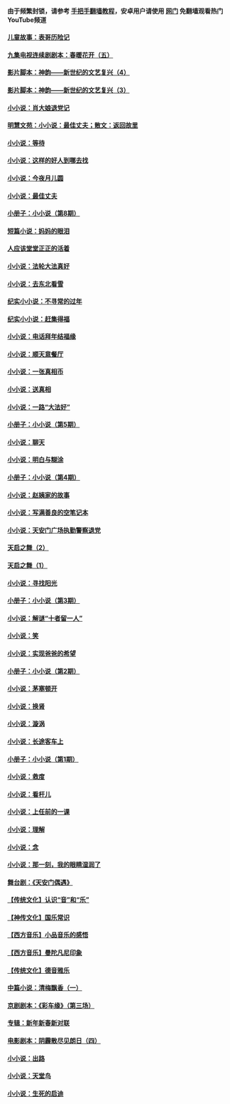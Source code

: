 #### 由于频繁封锁，请参考 [手把手翻墙教程](https://github.com/gfw-breaker/guides/wiki/)，安卓用户请使用 [网门](https://github.com/gfw-breaker/nogfw/blob/master/dl.md?t=06281800) 免翻墙观看热门YouTube频道 

#### [儿童故事：表哥历险记](../pages/328/383535.md?t=06281800) 

#### [九集电视连续剧剧本：春暖花开（五）](../pages/328/275919.md?t=06281800) 

#### [影片脚本：神韵——新世纪的文艺复兴（4）](../pages/328/266089.md?t=06281800) 

#### [影片脚本：神韵——新世纪的文艺复兴（3）](../pages/328/266087.md?t=06281800) 

#### [小小说：肖大娘退党记](../pages/328/239807.md?t=06281800) 

#### [明慧文苑：小小说：最佳丈夫；散文：返回故里](../pages/328/3439.md?t=06281800) 

#### [小小说：等待](../pages/328/223927.md?t=06281800) 

#### [小小说：这样的好人到哪去找](../pages/328/209396.md?t=06281800) 

#### [小小说：今夜月儿圆](../pages/328/193588.md?t=06281800) 

#### [小小说：最佳丈夫](../pages/328/190938.md?t=06281800) 

#### [小册子：小小说（第8期）](../pages/328/188202.md?t=06281800) 

#### [短篇小说：妈妈的眼泪](../pages/328/187712.md?t=06281800) 

#### [人应该堂堂正正的活着](../pages/328/182430.md?t=06281800) 

#### [小小说：法轮大法真好](../pages/328/174669.md?t=06281800) 

#### [小小说：去东北看雪](../pages/328/173882.md?t=06281800) 

#### [纪实小小说：不寻常的过年](../pages/328/173187.md?t=06281800) 

#### [纪实小小说：赶集得福](../pages/328/172652.md?t=06281800) 

#### [小小说：电话拜年结福缘](../pages/328/172533.md?t=06281800) 

#### [小小说：顺天意餐厅](../pages/328/170182.md?t=06281800) 

#### [小小说：一张真相币](../pages/328/169410.md?t=06281800) 

#### [小小说：送真相](../pages/328/166713.md?t=06281800) 

#### [小小说：一路“大法好”](../pages/328/162016.md?t=06281800) 

#### [小册子：小小说（第5期）](../pages/328/161131.md?t=06281800) 

#### [小小说：聊天](../pages/328/159640.md?t=06281800) 

#### [小小说：明白与糊涂](../pages/328/158101.md?t=06281800) 

#### [小册子：小小说（第4期）](../pages/328/158006.md?t=06281800) 

#### [小小说：赵姨家的故事](../pages/328/157843.md?t=06281800) 

#### [小小说：写满善良的空笔记本](../pages/328/157382.md?t=06281800) 

#### [小小说：天安门广场执勤警察退党](../pages/328/156982.md?t=06281800) 

#### [天启之舞（2）](../pages/328/153440.md?t=06281800) 

#### [天启之舞（1）](../pages/328/153439.md?t=06281800) 

#### [小小说：寻找阳光](../pages/328/153065.md?t=06281800) 

#### [小册子：小小说（第3期）](../pages/328/151715.md?t=06281800) 

#### [小小说：解谜“十者留一人”](../pages/328/148967.md?t=06281800) 

#### [小小说：笑](../pages/328/148905.md?t=06281800) 

#### [小小说：实现爸爸的希望](../pages/328/148096.md?t=06281800) 

#### [小册子：小小说（第2期）](../pages/328/147214.md?t=06281800) 

#### [小小说：茅塞顿开](../pages/328/147030.md?t=06281800) 

#### [小小说：换肾](../pages/328/146770.md?t=06281800) 

#### [小小说：漩涡](../pages/328/146683.md?t=06281800) 

#### [小小说：长途客车上](../pages/328/145076.md?t=06281800) 

#### [小册子：小小说（第1期）](../pages/328/143963.md?t=06281800) 

#### [小小说：救度](../pages/328/143927.md?t=06281800) 

#### [小小说：看杆儿](../pages/328/142137.md?t=06281800) 

#### [小小说：上任前的一课](../pages/328/140808.md?t=06281800) 

#### [小小说：理解](../pages/328/140476.md?t=06281800) 

#### [小小说：念](../pages/328/139513.md?t=06281800) 

#### [小小说：那一刻，我的眼睛湿润了](../pages/328/138476.md?t=06281800) 

#### [舞台剧：《天安门偶遇》](../pages/328/117155.md?t=06281800) 

#### [【传统文化】认识“音”和“乐”](../pages/328/108667.md?t=06281800) 

#### [【神传文化】国乐常识](../pages/328/104225.md?t=06281800) 

#### [【西方音乐】小品音乐的感悟](../pages/328/102924.md?t=06281800) 

#### [【西方音乐】曼陀凡尼印象](../pages/328/102922.md?t=06281800) 

#### [【传统文化】德音雅乐](../pages/328/102923.md?t=06281800) 

#### [中篇小说：清梅飘香（一）](../pages/328/101058.md?t=06281800) 

#### [京剧剧本：《彩车缘》（第三场）](../pages/328/96434.md?t=06281800) 

#### [专辑：新年新春新对联](../pages/328/94991.md?t=06281800) 

#### [电影剧本：阴霾散尽见朗日（四）](../pages/328/87081.md?t=06281800) 

#### [小小说：出路](../pages/328/84848.md?t=06281800) 

#### [小小说：天堂鸟](../pages/328/83084.md?t=06281800) 

#### [小小说：生死的启迪](../pages/328/70977.md?t=06281800) 

